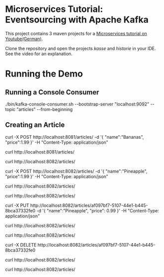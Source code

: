 # Microservices Tutorial: Eventsourcing with Apache Kafka

This project contains 3 maven projects for a [Microservices tutorial on Youtube(German)](https://www.youtube.com/watch?v=QjJqc5ALpKs).

Clone the repository and open the projects *kasse* and *historie* in your IDE. See the video for an explanation.

# Running the Demo

## Running a Console Consumer

./bin/kafka-console-consumer.sh --bootstrap-server "localhost:9092" --topic "articles" --from-beginning


## Creating an Article

curl -X POST http://localhost:8081/articles/ -d '{ "name":"Bananas", "price":1.99 }' -H "Content-Type: application/json"

curl http://localhost:8081/articles/

curl http://localhost:8082/articles/

curl -X POST http://localhost:8082/articles/ -d '{ "name":"Pineapple", "price":1.99 }' -H "Content-Type: application/json"

curl http://localhost:8082/articles/

curl http://localhost:8082/articles/

curl -X PUT http://localhost:8082/articles/af097bf7-5107-44e1-b445-8bca37332fe0 -d '{ "name":"Pineapple", "price": 0.99 }' -H "Content-Type: application/json"

curl http://localhost:8082/articles/

curl http://localhost:8082/articles/

curl -X DELETE http://localhost:8082/articles/af097bf7-5107-44e1-b445-8bca37332fe0

curl http://localhost:8082/articles/

curl http://localhost:8082/articles/





